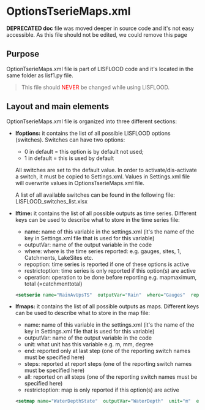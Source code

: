 # OptionsTserieMaps.xml

**DEPRECATED doc** file was moved deeper in source code and it's not easy accessible. As this file should not be edited, we could remove this page
 
## Purpose

OptionTserieMaps.xml file is part of LISFLOOD code and it's located in the same folder as lisf1.py file. 
> This file should <span style="color:red"> NEVER</span> be changed while using LISFLOOD.


## Layout and main elements

OptionTserieMaps.xml file is organized into three different sections:


+ **lfoptions:** it contains the list of all possible LISFLOOD options (switches). Switches can have two options:

    - 0 in default = this option is by default not used;
    - 1 in default = this is used by default

    All switches are set to the default value. In order to activate/dis-activate a switch, it must be copied to Settings.xml. Values in Settings.xml file will overwrite values in OptionsTserieMaps.xml file.

    A list of all available switches can be found in the following file: LISFLOOD_switches_list.xlsx

+ **lftime:** it contains the list of all possible outputs as time series.
    Different keys can be used to describe what to store in the time series file:

    - name:             name of this variable in the settings.xml (it's the name of the key in Settings.xml file that is used for this variable)
    - outputVar:       name of the output variable in the code
    - where:            where is the time series reported: e.g. gauges, sites, 1, Catchments, LakeSites etc.
    - repoption:       time series is reported if one of these options is active
    - restrictoption:  time series is only reported if this option(s) are active
    - operation:       operation to be done before reporting e.g. mapmaximum, total (=catchmenttotal)

    ```xml
    <setserie name="RainAvUpsTS"  outputVar="Rain"  where="Gauges"  repoption="repRateUpsGauges"  restrictoption="nonInit"  operation="total" /
    ```

+ **lfmaps:** it contains the list of all possible outputs as maps.
    Different keys can be used to describe what to store in the map file:

    - name:             name of this variable in the settings.xml (it's the name of the key in Settings.xml file that is used for this variable)
    - outputVar:       name of the output variable in the code
    - unit:                what unit has this variable e.g. m, mm, degree
    - end:               reported only at last step (one of the reporting switch names must be specified here)
    - steps:             reported at report steps (one of the reporting switch names must be specified here)
    - all:                  reported on all steps (one of the reporting switch names must be specified here)
    - restrictoption:  map is only reported if this option(s) are active

    ```xml
    <setmap name="WaterDepthState"  outputVar="WaterDepth"  unit="m"  end=""  steps="repStateMaps"  all=""  restrictoption="nonInit" />
    ```
